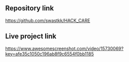 ## Repository link

https://github.com/swastkk/HACK_CARE

## Live project link

https://www.awesomescreenshot.com/video/15730069?key=afe35c1050c196ab8f9c6554f0bb1185
